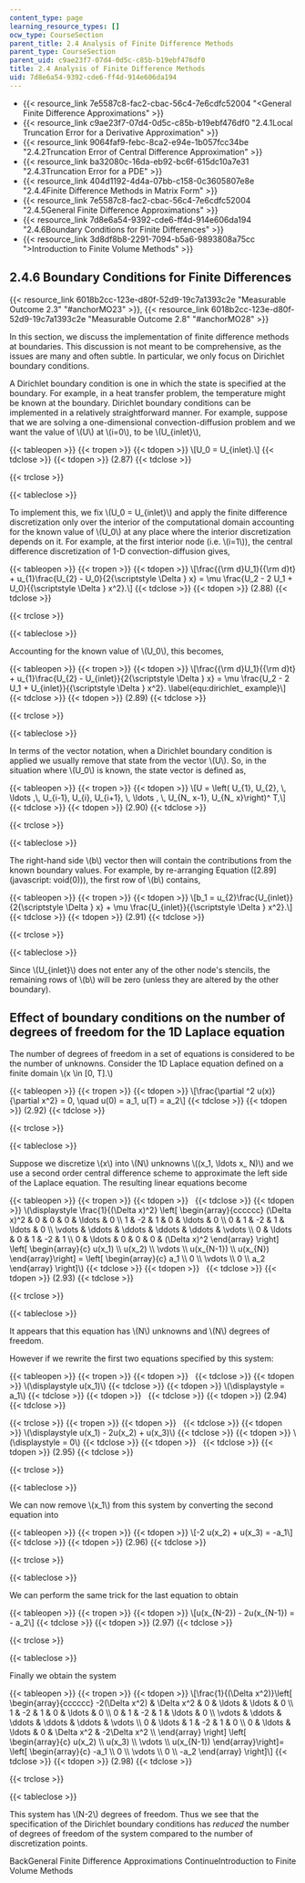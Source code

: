 ```yaml
---
content_type: page
learning_resource_types: []
ocw_type: CourseSection
parent_title: 2.4 Analysis of Finite Difference Methods
parent_type: CourseSection
parent_uid: c9ae23f7-07d4-0d5c-c85b-b19ebf476df0
title: 2.4 Analysis of Finite Difference Methods
uid: 7d8e6a54-9392-cde6-ff4d-914e606da194
---
```


*   {{< resource_link 7e5587c8-fac2-cbac-56c4-7e6cdfc52004 "\<General Finite Difference Approximations" >}}
*   {{< resource_link c9ae23f7-07d4-0d5c-c85b-b19ebf476df0 "2.4.1Local Truncation Error for a Derivative Approximation" >}}
*   {{< resource_link 9064faf9-febc-8ca2-e94e-1b057fcc34be "2.4.2Truncation Error of Central Difference Approximation" >}}
*   {{< resource_link ba32080c-16da-eb92-bc6f-615dc10a7e31 "2.4.3Truncation Error for a PDE" >}}
*   {{< resource_link 404d1192-4d4a-07bb-c158-0c3605807e8e "2.4.4Finite Difference Methods in Matrix Form" >}}
*   {{< resource_link 7e5587c8-fac2-cbac-56c4-7e6cdfc52004 "2.4.5General Finite Difference Approximations" >}}
*   {{< resource_link 7d8e6a54-9392-cde6-ff4d-914e606da194 "2.4.6Boundary Conditions for Finite Differences" >}}
*   {{< resource_link 3d8df8b8-2291-7094-b5a6-9893808a75cc "\>Introduction to Finite Volume Methods" >}}

2.4.6 Boundary Conditions for Finite Differences
------------------------------------------------

{{< resource_link 6018b2cc-123e-d80f-52d9-19c7a1393c2e "Measurable Outcome 2.3" "#anchorMO23" >}}, {{< resource_link 6018b2cc-123e-d80f-52d9-19c7a1393c2e "Measurable Outcome 2.8" "#anchorMO28" >}}

In this section, we discuss the implementation of finite difference methods at boundaries. This discussion is not meant to be comprehensive, as the issues are many and often subtle. In particular, we only focus on Dirichlet boundary conditions.

A Dirichlet boundary condition is one in which the state is specified at the boundary. For example, in a heat transfer problem, the temperature might be known at the boundary. Dirichlet boundary conditions can be implemented in a relatively straightforward manner. For example, suppose that we are solving a one-dimensional convection-diffusion problem and we want the value of \\(U\\) at \\(i=0\\), to be \\(U\_{inlet}\\),

{{< tableopen >}}
{{< tropen >}}
{{< tdopen >}}
\\\[U\_0 = U\_{inlet}.\\\]
{{< tdclose >}}
{{< tdopen >}}
(2.87)
{{< tdclose >}}

{{< trclose >}}

{{< tableclose >}}

To implement this, we fix \\(U\_0 = U\_{inlet}\\) and apply the finite difference discretization only over the interior of the computational domain accounting for the known value of \\(U\_0\\) at any place where the interior discretization depends on it. For example, at the first interior node (i.e. \\(i=1\\)), the central difference discretization of 1-D convection-diffusion gives,

{{< tableopen >}}
{{< tropen >}}
{{< tdopen >}}
\\\[\\frac{{\\rm d}U\_1}{{\\rm d}t} + u\_{1}\\frac{U\_{2} - U\_0}{2{\\scriptstyle \\Delta } x} = \\mu \\frac{U\_2 - 2 U\_1 + U\_0}{{\\scriptstyle \\Delta } x^2}.\\\]
{{< tdclose >}}
{{< tdopen >}}
(2.88)
{{< tdclose >}}

{{< trclose >}}

{{< tableclose >}}

Accounting for the known value of \\(U\_0\\), this becomes,

{{< tableopen >}}
{{< tropen >}}
{{< tdopen >}}
\\\[\\frac{{\\rm d}U\_1}{{\\rm d}t} + u\_{1}\\frac{U\_{2} - U\_{inlet}}{2{\\scriptstyle \\Delta } x} = \\mu \\frac{U\_2 - 2 U\_1 + U\_{inlet}}{{\\scriptstyle \\Delta } x^2}. \\label{equ:dirichlet\_ example}\\\]
{{< tdclose >}}
{{< tdopen >}}
(2.89)
{{< tdclose >}}

{{< trclose >}}

{{< tableclose >}}

In terms of the vector notation, when a Dirichlet boundary condition is applied we usually remove that state from the vector \\(U\\). So, in the situation where \\(U\_0\\) is known, the state vector is defined as,

{{< tableopen >}}
{{< tropen >}}
{{< tdopen >}}
\\\[U = \\left( U\_{1}, U\_{2}, \\, \\ldots ,\\, U\_{i-1}, U\_{i}, U\_{i+1}, \\, \\ldots , \\, U\_{N\_ x-1}, U\_{N\_ x}\\right)^ T,\\\]
{{< tdclose >}}
{{< tdopen >}}
(2.90)
{{< tdclose >}}

{{< trclose >}}

{{< tableclose >}}

The right-hand side \\(b\\) vector then will contain the contributions from the known boundary values. For example, by re-arranging Equation ([2.89](javascript: void(0))), the first row of \\(b\\) contains,

{{< tableopen >}}
{{< tropen >}}
{{< tdopen >}}
\\\[b\_1 = u\_{2}\\frac{U\_{inlet}}{2{\\scriptstyle \\Delta } x} + \\mu \\frac{U\_{inlet}}{{\\scriptstyle \\Delta } x^2}.\\\]
{{< tdclose >}}
{{< tdopen >}}
(2.91)
{{< tdclose >}}

{{< trclose >}}

{{< tableclose >}}

Since \\(U\_{inlet}\\) does not enter any of the other node's stencils, the remaining rows of \\(b\\) will be zero (unless they are altered by the other boundary).

Effect of boundary conditions on the number of degrees of freedom for the 1D Laplace equation
---------------------------------------------------------------------------------------------

The number of degrees of freedom in a set of equations is considered to be the number of unknowns. Consider the 1D Laplace equation defined on a finite domain \\(x \\in \[0, T\].\\)

{{< tableopen >}}
{{< tropen >}}
{{< tdopen >}}
\\\[\\frac{\\partial ^2 u(x)}{\\partial x^2} = 0, \\quad u(0) = a\_1, u(T) = a\_2\\\]
{{< tdclose >}}
{{< tdopen >}}
(2.92)
{{< tdclose >}}

{{< trclose >}}

{{< tableclose >}}

Suppose we discretize \\(x\\) into \\(N\\) unknowns \\((x\_1, \\ldots x\_ N)\\) and we use a second order central difference scheme to approximate the left side of the Laplace equation. The resulting linear equations become

{{< tableopen >}}
{{< tropen >}}
{{< tdopen >}}
 
{{< tdclose >}}
{{< tdopen >}}
\\(\\displaystyle \\frac{1}{(\\Delta x)^2} \\left\[ \\begin{array}{cccccc} (\\Delta x)^2 & 0 & 0 & 0 & \\ldots & 0 \\\\ 1 & -2 & 1 & 0 & \\ldots & 0 \\\\ 0 & 1 & -2 & 1 & \\ldots & 0 \\\\ \\vdots & \\ddots & \\ddots & \\ddots & \\ddots & \\vdots \\\\ 0 & \\ldots & 0 & 1 & -2 & 1 \\\\ 0 & \\ldots & 0 & 0 & 0 & (\\Delta x)^2 \\end{array} \\right\] \\left\[ \\begin{array}{c} u(x\_1) \\\\ u(x\_2) \\\\ \\vdots \\\\ u(x\_{N-1}) \\\\ u(x\_{N}) \\end{array}\\right\] = \\left\[ \\begin{array}{c} a\_1 \\\\ 0 \\\\ \\vdots \\\\ 0 \\\\ a\_2 \\end{array} \\right\]\\)
{{< tdclose >}}
{{< tdopen >}}
 
{{< tdclose >}}
{{< tdopen >}}
(2.93)
{{< tdclose >}}

{{< trclose >}}

{{< tableclose >}}

It appears that this equation has \\(N\\) unknowns and \\(N\\) degrees of freedom.

However if we rewrite the first two equations specified by this system:

{{< tableopen >}}
{{< tropen >}}
{{< tdopen >}}
 
{{< tdclose >}}
{{< tdopen >}}
\\(\\displaystyle u(x\_1)\\)
{{< tdclose >}}
{{< tdopen >}}
\\(\\displaystyle = a\_1\\)
{{< tdclose >}}
{{< tdopen >}}
 
{{< tdclose >}}
{{< tdopen >}}
(2.94)
{{< tdclose >}}

{{< trclose >}}
{{< tropen >}}
{{< tdopen >}}
 
{{< tdclose >}}
{{< tdopen >}}
\\(\\displaystyle u(x\_1) - 2u(x\_2) + u(x\_3)\\)
{{< tdclose >}}
{{< tdopen >}}
\\(\\displaystyle = 0\\)
{{< tdclose >}}
{{< tdopen >}}
 
{{< tdclose >}}
{{< tdopen >}}
(2.95)
{{< tdclose >}}

{{< trclose >}}

{{< tableclose >}}

We can now remove \\(x\_1\\) from this system by converting the second equation into

{{< tableopen >}}
{{< tropen >}}
{{< tdopen >}}
\\\[-2 u(x\_2) + u(x\_3) = -a\_1\\\]
{{< tdclose >}}
{{< tdopen >}}
(2.96)
{{< tdclose >}}

{{< trclose >}}

{{< tableclose >}}

We can perform the same trick for the last equation to obtain

{{< tableopen >}}
{{< tropen >}}
{{< tdopen >}}
\\\[u(x\_{N-2}) - 2u(x\_{N-1}) = - a\_2\\\]
{{< tdclose >}}
{{< tdopen >}}
(2.97)
{{< tdclose >}}

{{< trclose >}}

{{< tableclose >}}

Finally we obtain the system

{{< tableopen >}}
{{< tropen >}}
{{< tdopen >}}
\\\[\\frac{1}{(\\Delta x^2)}\\left\[ \\begin{array}{cccccc} -2(\\Delta x^2) & \\Delta x^2 & 0 & \\ldots & \\ldots & 0 \\\\ 1 & -2 & 1 & 0 & \\ldots & 0 \\\\ 0 & 1 & -2 & 1 & \\ldots & 0 \\\\ \\vdots & \\ddots & \\ddots & \\ddots & \\ddots & \\vdots \\\\ 0 & \\ldots & 1 & -2 & 1 & 0 \\\\ 0 & \\ldots & \\ldots & 0 & \\Delta x^2 & -2\\Delta x^2 \\\\ \\end{array} \\right\] \\left\[ \\begin{array}{c} u(x\_2) \\\\ u(x\_3) \\\\ \\vdots \\\\ u(x\_{N-1}) \\end{array}\\right\]= \\left\[ \\begin{array}{c} -a\_1 \\\\ 0 \\\\ \\vdots \\\\ 0 \\\\ -a\_2 \\end{array} \\right\]\\\]
{{< tdclose >}}
{{< tdopen >}}
(2.98)
{{< tdclose >}}

{{< trclose >}}

{{< tableclose >}}

This system has \\(N-2\\) degrees of freedom. Thus we see that the specification of the Dirichlet boundary conditions has _reduced_ the number of degrees of freedom of the system compared to the number of discretization points.

BackGeneral Finite Difference Approximations ContinueIntroduction to Finite Volume Methods